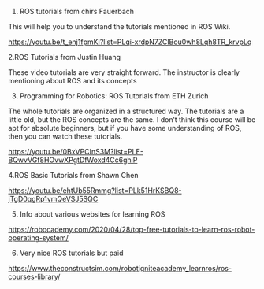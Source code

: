 1. ROS tutorials from chirs Fauerbach 

This will help you to understand the tutorials mentioned in ROS Wiki.
 
https://youtu.be/t_enj1fpmKI?list=PLqi-xrdpN7ZClBou0wh8Lqh8TR_krvpLq

2.ROS Tutorials from Justin Huang

These video tutorials are very straight forward. The instructor is clearly mentioning about ROS and its concepts

3. Programming for Robotics: ROS Tutorials from ETH Zurich

The whole tutorials are organized in a structured way. The tutorials are a little old, but the ROS concepts are 
the same. I don’t think this course will be apt for absolute beginners, but if you have some understanding of ROS, 
then you can watch these tutorials.

https://youtu.be/0BxVPCInS3M?list=PLE-BQwvVGf8HOvwXPgtDfWoxd4Cc6ghiP

4.ROS Basic Tutorials from Shawn Chen

https://youtu.be/ehtUb55Rmmg?list=PLk51HrKSBQ8-jTgD0qgRp1vmQeVSJ5SQC

5. Info about various websites for learning ROS

https://robocademy.com/2020/04/28/top-free-tutorials-to-learn-ros-robot-operating-system/

6. Very nice ROS tutorials but paid

https://www.theconstructsim.com/robotigniteacademy_learnros/ros-courses-library/
